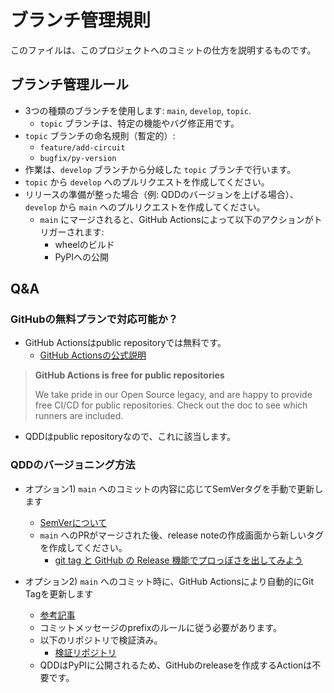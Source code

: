 # ブランチ管理規則

このファイルは、このプロジェクトへのコミットの仕方を説明するものです。

## ブランチ管理ルール

- 3つの種類のブランチを使用します: `main`, `develop`, `topic`.
  - `topic` ブランチは、特定の機能やバグ修正用です。
- `topic` ブランチの命名規則（暫定的）:
  - `feature/add-circuit`
  - `bugfix/py-version`
- 作業は、`develop` ブランチから分岐した `topic` ブランチで行います。
- `topic` から `develop` へのプルリクエストを作成してください。
- リリースの準備が整った場合（例: QDDのバージョンを上げる場合）、`develop` から `main` へのプルリクエストを作成してください。
  - `main` にマージされると、GitHub Actionsによって以下のアクションがトリガーされます:
    - wheelのビルド
    - PyPIへの公開

## Q&A

### GitHubの無料プランで対応可能か？

- GitHub Actionsはpublic repositoryでは無料です。
  - [GitHub Actionsの公式説明](https://docs.github.com/en/billing/managing-billing-for-github-actions/about-billing-for-github-actions)

> **GitHub Actions is free for public repositories**
>
> We take pride in our Open Source legacy, and are happy to provide free CI/CD for public repositories. Check out the doc to see which runners are included.
>
- QDDはpublic repositoryなので、これに該当します。

### QDDのバージョニング方法

- オプション1) `main` へのコミットの内容に応じてSemVerタグを手動で更新します
  - [SemVerについて](https://qiita.com/usamik26/items/c8911219b610101e69a9)
  - `main` へのPRがマージされた後、release noteの作成画面から新しいタグを作成してください。
    - [git tag と GitHub の Release 機能でプロっぽさを出してみよう](https://qiita.com/tommy_aka_jps/items/5b39e4b27364c759aa53#%E3%81%A1%E3%81%AA%E3%81%BF%E3%81%AB)

- オプション2) `main` へのコミット時に、GitHub Actionsにより自動的にGit Tagを更新します
  - [参考記事](https://dev.classmethod.jp/articles/howto-use-github-tag/)
  - コミットメッセージのprefixのルールに従う必要があります。
  - 以下のリポジトリで検証済み。
    - [検証リポジトリ](https://github.com/NT-marlowe/branch-management-test/tree/main)
  - QDDはPyPIに公開されるため、GitHubのreleaseを作成するActionは不要です。
